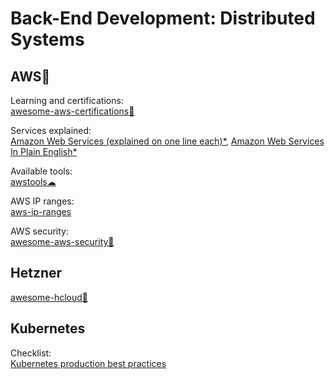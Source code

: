 # Back-End Development: Distributed Systems

## AWS🧛

Learning and certifications:  
[awesome-aws-certifications💩](https://github.com/ptcodes/awesome-aws-certifications)

Services explained:  
[Amazon Web Services (explained on one line each)*](https://adayinthelifeof.nl/2020/05/20/aws.html),
[Amazon Web Services In Plain English*](https://expeditedsecurity.com/aws-in-plain-english/)

Available tools:  
[awstools☁](https://awstools.dev/)

AWS IP ranges:  
[aws-ip-ranges](https://github.com/seligman/aws-ip-ranges)

AWS security:  
[awesome-aws-security💩](https://github.com/jassics/awesome-aws-security)

## Hetzner

[awesome-hcloud💩](https://github.com/hetznercloud/awesome-hcloud)

## Kubernetes

Checklist:  
[Kubernetes production best practices](https://learnk8s.io/production-best-practices/)
